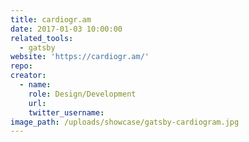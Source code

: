 ```yaml
---
title: cardiogr.am
date: 2017-01-03 10:00:00
related_tools:
  - gatsby
website: 'https://cardiogr.am/'
repo:
creator:
  - name:
    role: Design/Development
    url:
    twitter_username:
image_path: /uploads/showcase/gatsby-cardiogram.jpg
---
```



